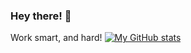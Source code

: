 ### Hey there! 👋
Work smart, and hard!
[![My GitHub stats](https://github-readme-stats.vercel.app/api?username=r-chong&count_private=true&theme=tokyonight&hide_border=true)](#)
